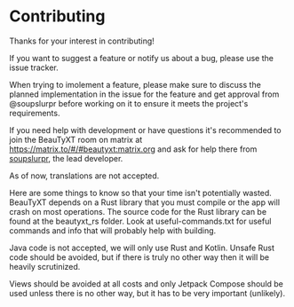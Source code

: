 # Contributing

Thanks for your interest in contributing!

If you want to suggest a feature or notify us about a bug, please use the issue tracker.

When trying to imolement a feature, please make sure to discuss the planned implementation in the issue for the feature and get approval from @soupslurpr before working on it to ensure it meets the project's requirements.

If you need help with development or have questions it's recommended to join the BeauTyXT room on matrix at
https://matrix.to/#/#beautyxt:matrix.org and ask for help there from [soupslurpr](https://github.com/soupslurpr),
the lead developer.

As of now, translations are not accepted.

Here are some things to know so that your time isn't potentially wasted.
BeauTyXT depends on a Rust library that you must compile or the app will crash on most operations. The source code
for the Rust library can be found at the beautyxt_rs folder. Look at useful-commands.txt for useful commands and
info that will probably help with building.

Java code is not accepted, we will only use Rust and Kotlin. Unsafe Rust code should be avoided, but if there is
truly no other way then it will be heavily scrutinized.

Views should be avoided at all costs and only Jetpack Compose should be used unless there is no other way, but it
has to be very important (unlikely).

